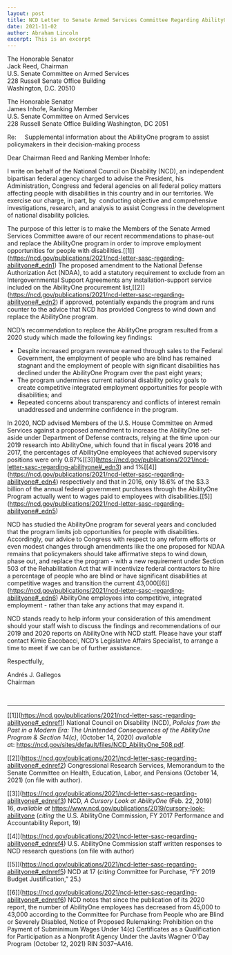 ```yaml
---
layout: post
title: NCD Letter to Senate Armed Services Committee Regarding AbilityOne
date: 2021-11-02
author: Abraham Lincoln
excerpt: This is an excerpt
---
```

The Honorable Senator\
Jack Reed, Chairman\
U.S. Senate Committee on Armed Services\
228 Russell Senate Office Building\
Washington, D.C. 20510

The Honorable Senator\
James Inhofe, Ranking Member\
U.S. Senate Committee on Armed Services\
228 Russell Senate Office Building Washington, DC 2051

Re:     Supplemental information about the AbilityOne program to assist policymakers in their decision-making process

Dear Chairman Reed and Ranking Member Inhofe:

I write on behalf of the National Council on Disability (NCD), an independent bipartisan federal agency charged to advise the President, his Administration, Congress and federal agencies on all federal policy matters affecting people with disabilities in this country and in our territories. We exercise our charge, in part, by  conducting objective and comprehensive investigations, research, and analysis to assist Congress in the development of national disability policies.

The purpose of this letter is to make the Members of the Senate Armed Services Committee aware of our recent recommendations to phase-out and replace the AbilityOne program in order to improve employment opportunities for people with disabilities.[\[1]](https://ncd.gov/publications/2021/ncd-letter-sasc-regarding-abilityone#_edn1) The proposed amendment to the National Defense Authorization Act (NDAA), to add a statutory requirement to exclude from an Intergovernmental Support Agreements any installation-support service included on the AbilityOne procurement list,[\[2]](https://ncd.gov/publications/2021/ncd-letter-sasc-regarding-abilityone#_edn2) if approved, potentially expands the program and runs counter to the advice that NCD has provided Congress to wind down and replace the AbilityOne program.  

NCD’s recommendation to replace the AbilityOne program resulted from a 2020 study which made the following key findings:

* Despite increased program revenue earned through sales to the Federal Government, the employment of people who are blind has remained stagnant and the employment of people with significant disabilities has declined under the AbilityOne Program over the past eight years;
* The program undermines current national disability policy goals to create competitive integrated employment opportunities for people with disabilities; and
* Repeated concerns about transparency and conflicts of interest remain unaddressed and undermine confidence in the program.

In 2020, NCD advised Members of the U.S. House Committee on Armed Services against a proposed amendment to increase the AbilityOne set-aside under Department of Defense contracts, relying at the time upon our 2019 research into AbilityOne, which found that in fiscal years 2016 and 2017, the percentages of AbilityOne employees that achieved supervisory positions were only 0.87%[\[3]](https://ncd.gov/publications/2021/ncd-letter-sasc-regarding-abilityone#_edn3) and 1%[\[4]](https://ncd.gov/publications/2021/ncd-letter-sasc-regarding-abilityone#_edn4) respectively and that in 2016, only 18.6% of the $3.3 billion of the annual federal government purchases through the AbilityOne Program actually went to wages paid to employees with disabilities.[\[5]](https://ncd.gov/publications/2021/ncd-letter-sasc-regarding-abilityone#_edn5)

NCD has studied the AbilityOne program for several years and concluded that the program limits job opportunities for people with disabilities. Accordingly, our advice to Congress with respect to any reform efforts or even modest changes through amendments like the one proposed for NDAA remains that policymakers should take affirmative steps to wind down, phase out, and replace the program - with a new requirement under Section 503 of the Rehabilitation Act that will incentivize federal contractors to hire a percentage of people who are blind or have significant disabilities at competitive wages and transition the current 43,000[\[6]](https://ncd.gov/publications/2021/ncd-letter-sasc-regarding-abilityone#_edn6) AbilityOne employees into competitive, integrated employment - rather than take any actions that may expand it.

NCD stands ready to help inform your consideration of this amendment should your staff wish to discuss the findings and recommendations of our 2019 and 2020 reports on AbilityOne with NCD staff. Please have your staff contact Kimie Eacobacci, NCD’s Legislative Affairs Specialist, to arrange a time to meet if we can be of further assistance.

Respectfully,

Andrés J. Gallegos\
Chairman

 

- - -

[\[1]](https://ncd.gov/publications/2021/ncd-letter-sasc-regarding-abilityone#_ednref1) National Council on Disability (NCD), *Policies from the Past in a Modern Era: The Unintended Consequences of the AbilityOne Program & Section 14(c)*, (October 14, 2020) *available a*t: <https://ncd.gov/sites/default/files/NCD_AbilityOne_508.pdf>.

[\[2]](https://ncd.gov/publications/2021/ncd-letter-sasc-regarding-abilityone#_ednref2) Congressional Research Services, Memorandum to the Senate Committee on Health, Education, Labor, and Pensions (October 14, 2021) (on file with author).

[\[3]](https://ncd.gov/publications/2021/ncd-letter-sasc-regarding-abilityone#_ednref3) NCD, *A Cursory Look at AbilityOne* (Feb. 22, 2019) 16, *available at* <https://www.ncd.gov/publications/2019/cursory-look-abilityone> (*citing* the U.S. AbilityOne Commission, FY 2017 Performance and Accountability Report, 19)

[\[4]](https://ncd.gov/publications/2021/ncd-letter-sasc-regarding-abilityone#_ednref4) U.S. AbilityOne Commission staff written responses to NCD research questions (on file with author)

[\[5]](https://ncd.gov/publications/2021/ncd-letter-sasc-regarding-abilityone#_ednref5) NCD at 17 (*citing* Committee for Purchase, “FY 2019 Budget Justification,” 25.)

[\[6]](https://ncd.gov/publications/2021/ncd-letter-sasc-regarding-abilityone#_ednref6) NCD notes that since the publication of its 2020 report, the number of AbilityOne employees has decreased from 45,000 to 43,000 according to the Committee for Purchase from People who are Blind or Severely Disabled, Notice of Proposed Rulemaking: Prohibition on the Payment of Subminimum Wages Under 14(c) Certificates as a Qualification for Participation as a Nonprofit Agency Under the Javits Wagner O’Day Program (October 12, 2021) RIN 3037–AA16.